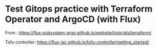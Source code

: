 # Test Gitops practice with Terraform Operator and ArgoCD (with Flux)

From : https://flux-subsystem-argo.github.io/website/tutorials/terraform/

Tofu controller: https://flux-iac.github.io/tofu-controller/getting_started/
